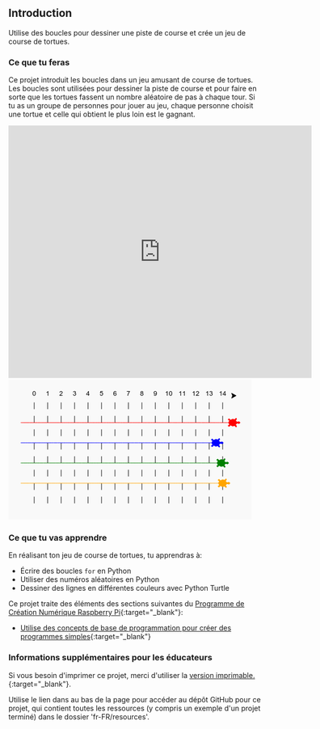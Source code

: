 ## Introduction

Utilise des boucles pour dessiner une piste de course et crée un jeu de course de tortues.

### Ce que tu feras

Ce projet introduit les boucles dans un jeu amusant de course de tortues. Les boucles sont utilisées pour dessiner la piste de course et pour faire en sorte que les tortues fassent un nombre aléatoire de pas à chaque tour. Si tu as un groupe de personnes pour jouer au jeu, chaque personne choisit une tortue et celle qui obtient le plus loin est le gagnant.

<div class="trinket">
  <iframe src="https://trinket.io/embed/python/9339862606?outputOnly=true&start=result" width="600" height="500" frameborder="0" marginwidth="0" marginheight="0" allowfullscreen>
  </iframe>
  <img src="images/race-finished.png">
</div>

### Ce que tu vas apprendre

En réalisant ton jeu de course de tortues, tu apprendras à:

+ Écrire des boucles `for` en Python
+ Utiliser des numéros aléatoires en Python
+ Dessiner des lignes en différentes couleurs avec Python Turtle

Ce projet traite des éléments des sections suivantes du [Programme de Création Numérique Raspberry Pi](http://rpf.io/curriculum){:target="_blank"}:

+ [Utilise des concepts de base de programmation pour créer des programmes simples](https://www.raspberrypi.org/curriculum/programming/creator/){:target="_blank"}

### Informations supplémentaires pour les éducateurs

Si vous besoin d'imprimer ce projet, merci d'utiliser la [version imprimable.](https://projects.raspberrypi.org/fr-FR/projects/turtle-race/print){:target="_blank"}.

Utilise le lien dans au bas de la page pour accéder au dépôt GitHub pour ce projet, qui contient toutes les ressources (y compris un exemple d'un projet terminé) dans le dossier 'fr-FR/resources'.